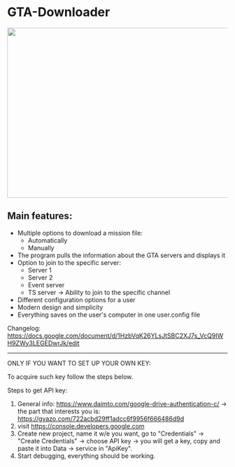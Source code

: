 # GTA-Downloader

<p align="center">
  <img width="722" height="389" src="https://user-images.githubusercontent.com/44268275/60161047-00f0ad00-97f7-11e9-9673-a983fc9e70d2.png">
</p>

## Main features:

* Multiple options to download a mission file:
  * Automatically
  * Manually
* The program pulls the information about the GTA servers and displays it
* Option to join to the specific server:
  * Server 1
  * Server 2
  * Event server
  * TS server -> Ability to join to the specific channel
* Different configuration options for a user
* Modern design and simplicity
* Everything saves on the user's computer in one user.config file

Changelog: https://docs.google.com/document/d/1HzbVqK26YLsJtSBC2XJ7s_VcQ9IWH9ZWy3LEGEDwrJk/edit

----------------------------------------
ONLY IF YOU WANT TO SET UP YOUR OWN KEY:

To acquire such key follow the steps below.

Steps to get API key:
1. General info: https://www.daimto.com/google-drive-authentication-c/ -> the part that interests you is: https://gyazo.com/722acbd29ff1adcc6f9956f666486d9d
2. visit  https://console.developers.google.com
3. Create new project, name it w/e you want, go to "Credentials" -> "Create Credentials" -> choose API key -> you will get a key, copy and paste it into Data -> service in "ApiKey".
4. Start debugging, everything should be working.
